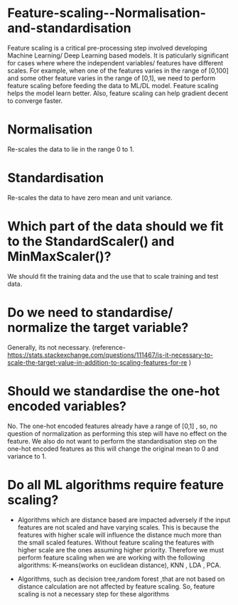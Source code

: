 # Feature-scaling--Normalisation-and-standardisation
Feature scaling is a critical pre-processing step involved developing Machine Learning/ Deep Learning based models. It is paticularly significant for cases where where the independent variables/ features have different scales. For example, when one of the features varies in the range of [0,100] and some other feature varies in the range of [0,1], we need to perform feature scaling before feeding the data to ML/DL model. Feature scaling helps the model learn better. Also, feature scaling can help gradient decent to  converge faster. 

# Normalisation
Re-scales the data to lie in the range 0 to 1.
# Standardisation 
Re-scales the data to have zero mean and unit variance.

#  Which part of the data should we fit to the StandardScaler() and MinMaxScaler()?
We should fit the training data and the use that to scale training and test data.

#  Do we need to standardise/ normalize the target variable? 
Generally, its not necessary. 
(reference- https://stats.stackexchange.com/questions/111467/is-it-necessary-to-scale-the-target-value-in-addition-to-scaling-features-for-re )

#  Should we standardise the one-hot encoded variables?
No. The one-hot encoded features already have a range of [0,1] , so, no question of normalization as performing this step will have no effect on the feature. We also do not want to perform the standardisation step on the one-hot encoded features as this will change the original mean to 0 and variance to 1.

#  Do all ML algorithms require feature scaling?
- Algorithms which are distance based are impacted adversely if the input features are not scaled and have varying scales. This is because the features with higher scale will influence the distance much more than the small scaled features. Without feature scaling the features with higher scale are the ones assuming higher priority. Therefore we must perform feature scaling when we are working with the following algorithms: K-means(works on euclidean distance), KNN , LDA , PCA.

- Algorithms, such as decision tree,random forest ,that are not based on distance calculation are not affected by feature scaling. So, feature scaling is not a necessary step for these algorithms

